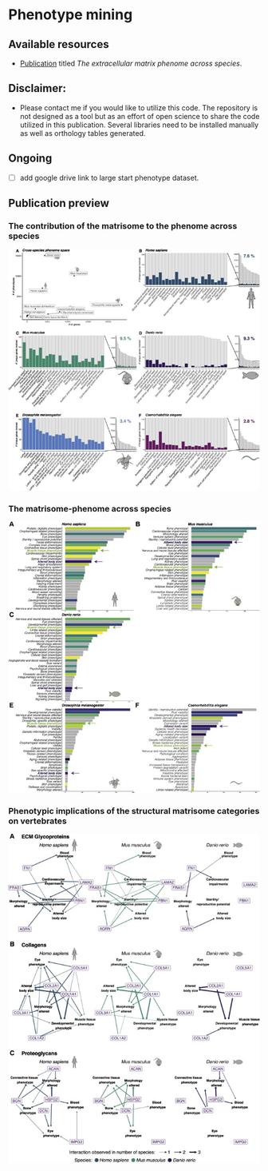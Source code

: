 # Phenotype mining


## Available resources
- [Publication](https://doi.org/10.1016/j.mbplus.2020.100039) titled _The extracellular matrix phenome across species_.

## Disclaimer:
- Please contact me if you would like to utilize this code. The repository is not designed as a tool but as an effort of open science to share the code utilized in this publication. Several libraries need to be installed manually as well as orthology tables generated.

## Ongoing
- [ ] add google drive link to large start phenotype dataset.

## Publication preview
### The contribution of the matrisome to the phenome across species
![Figure 1](./docs/fig.jpg)

### The matrisome-phenome across species
![Figure 2](./docs/fig2.jpg)

### Phenotypic implications of the structural matrisome categories on vertebrates
![Figure 5](./docs/fig5.jpg)